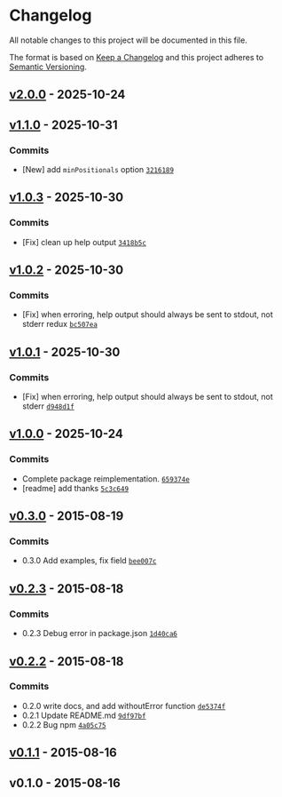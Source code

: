 # Changelog

All notable changes to this project will be documented in this file.

The format is based on [Keep a Changelog](https://keepachangelog.com/en/1.0.0/)
and this project adheres to [Semantic Versioning](https://semver.org/spec/v2.0.0.html).

## [v2.0.0](https://github.com/ljharb/pargs/compare/v1.1.0...v2.0.0) - 2025-10-24

## [v1.1.0](https://github.com/ljharb/pargs/compare/v1.0.3...v1.1.0) - 2025-10-31

### Commits

- [New] add `minPositionals` option [`3216189`](https://github.com/ljharb/pargs/commit/3216189fbd801b173f12cd63d16e28cc04ea5deb)

## [v1.0.3](https://github.com/ljharb/pargs/compare/v1.0.2...v1.0.3) - 2025-10-30

### Commits

- [Fix] clean up help output [`3418b5c`](https://github.com/ljharb/pargs/commit/3418b5cce0b966691850c4d0eb9267dddbcec370)

## [v1.0.2](https://github.com/ljharb/pargs/compare/v1.0.1...v1.0.2) - 2025-10-30

### Commits

- [Fix] when erroring, help output should always be sent to stdout, not stderr redux [`bc507ea`](https://github.com/ljharb/pargs/commit/bc507eade6921c8aae8c5cc9630a89dd0adc5c61)

## [v1.0.1](https://github.com/ljharb/pargs/compare/v1.0.0...v1.0.1) - 2025-10-30

### Commits

- [Fix] when erroring, help output should always be sent to stdout, not stderr [`d948d1f`](https://github.com/ljharb/pargs/commit/d948d1f0173491a93ce8341782a8a28456b8ea0f)

## [v1.0.0](https://github.com/ljharb/pargs/compare/v0.3.0...v1.0.0) - 2025-10-24

### Commits

- Complete package reimplementation. [`659374e`](https://github.com/ljharb/pargs/commit/659374ee7678a99404192589f09927173c14c4d4)
- [readme] add thanks [`5c3c649`](https://github.com/ljharb/pargs/commit/5c3c649d2bf73e11c59d08ea6a826794fb8840f3)

## [v0.3.0](https://github.com/ljharb/pargs/compare/v0.2.3...v0.3.0) - 2015-08-19

### Commits

- 0.3.0 Add examples, fix field [`bee007c`](https://github.com/ljharb/pargs/commit/bee007c2975f5906054f7f79b52e7238ec683f0e)

## [v0.2.3](https://github.com/ljharb/pargs/compare/v0.2.2...v0.2.3) - 2015-08-18

### Commits

- 0.2.3 Debug error in package.json [`1d40ca6`](https://github.com/ljharb/pargs/commit/1d40ca63b82dd5c5ff23401663b77dbe56a88d8b)

## [v0.2.2](https://github.com/ljharb/pargs/compare/v0.1.1...v0.2.2) - 2015-08-18

### Commits

- 0.2.0 write docs, and add withoutError function [`de5374f`](https://github.com/ljharb/pargs/commit/de5374ff38f9e9ebab1fa39dfb74080ded10c71c)
- 0.2.1 Update README.md [`9df97bf`](https://github.com/ljharb/pargs/commit/9df97bf3418168c6bfa3d80fca37c3f962ae81ae)
- 0.2.2 Bug npm [`4a05c75`](https://github.com/ljharb/pargs/commit/4a05c75a5dbeec4803b2788728c795ad51b774cb)

## [v0.1.1](https://github.com/ljharb/pargs/compare/v0.1.0...v0.1.1) - 2015-08-16

## v0.1.0 - 2015-08-16
